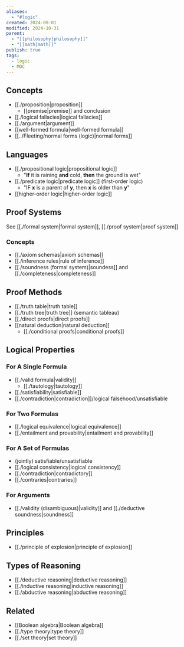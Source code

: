 ```yaml
---
aliases:
  - "#logic"
created: 2024-08-01
modified: 2024-10-31
parent:
  - "[[philosophy|philosophy]]"
  - "[[math|math]]"
publish: true
tags:
  - logic
  - MOC
---
```

## Concepts
- [[./proposition|proposition]]
  - [[premise|premise]] and conclusion
- [[./logical fallacies|logical fallacies]]
- [[./argument|argument]]
- [[well-formed formula|well-formed formula]]
- [[../Fleeting/normal forms (logic)|normal forms]]

## Languages
- [[./propositional logic|propositional logic]]
  - "**If** it is raining **and** cold, **then** the ground is wet"
- [[./predicate logic|predicate logic]] (first-order logic)
  - "IF **x** is a parent of **y**, then **x** is older than **y**"
- [[higher-order logic|higher-order logic]]

## Proof Systems
See [[./formal system|formal system]], [[./proof system|proof system]]

### Concepts
- [[./axiom schemas|axiom schemas]]
- [[./inference rules|rule of inference]]
- [[./soundness (formal system)|soundess]] and [[./completeness|completeness]]

## Proof Methods
- [[./truth table|truth table]]
- [[./truth tree|truth tree]] (semantic tableau)
- [[./direct proofs|direct proofs]]
- [[natural deduction|natural deduction]]
  - [[./conditional proofs|conditional proofs]]

## Logical Properties
### For A Single Formula
- [[./valid formula|validity]]
  - [[./tautology|tautology]]
- [[./satisfiability|satisfiable]]
- [[./contradiction|contradiction]]/logical falsehood/unsatisfiable
### For Two Formulas
- [[./logical equivalence|logical equivalence]]
- [[./entailment and provability|entailment and provability]]
### For A Set of Formulas
- (jointly) satisfiable/unsatisfiable
- [[./logical consistency|logical consistency]]
- [[./contradiction|contradictory]]
- [[./contraries|contraries]]
### For Arguments
- [[./validity (disambiguous)|validity]] and [[./deductive soundness|soundness]]


## Principles
- [[./principle of explosion|principle of explosion]]

## Types of Reasoning
- [[./deductive reasoning|deductive reasoning]]
- [[./inductive reasoning|inductive reasoning]]
- [[./abductive reasoning|abductive reasoning]]

## Related
- [[Boolean algebra|Boolean algebra]]
- [[./type theory|type theory]]
- [[./set theory|set theory]]